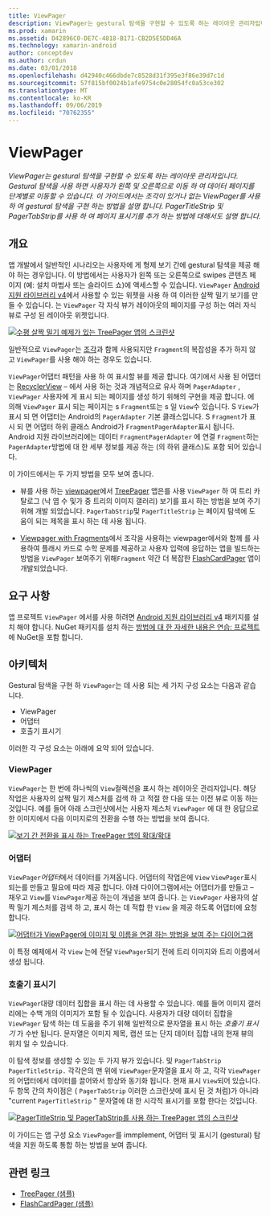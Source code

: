 ```yaml
---
title: ViewPager
description: ViewPager는 gestural 탐색을 구현할 수 있도록 하는 레이아웃 관리자입니다. Gestural 탐색을 사용 하면 사용자가 왼쪽 및 오른쪽으로 이동 하 여 데이터 페이지를 단계별로 이동할 수 있습니다. 이 가이드에서는 조각이 있거나 없는 ViewPager를 사용 하 여 gestural 탐색을 구현 하는 방법을 설명 합니다. PagerTitleStrip 및 PagerTabStrip를 사용 하 여 페이지 표시기를 추가 하는 방법에 대해서도 설명 합니다.
ms.prod: xamarin
ms.assetid: D42896C0-DE7C-4818-B171-CB2D5E5DD46A
ms.technology: xamarin-android
author: conceptdev
ms.author: crdun
ms.date: 03/01/2018
ms.openlocfilehash: d42940c466dbde7c8528d31f395e3f86e39d7c1d
ms.sourcegitcommit: 57f815bf0024b1afe9754c0e28054fc0a53ce302
ms.translationtype: MT
ms.contentlocale: ko-KR
ms.lasthandoff: 09/06/2019
ms.locfileid: "70762355"
---
```

# <a name="viewpager"></a>ViewPager

_ViewPager는 gestural 탐색을 구현할 수 있도록 하는 레이아웃 관리자입니다. Gestural 탐색을 사용 하면 사용자가 왼쪽 및 오른쪽으로 이동 하 여 데이터 페이지를 단계별로 이동할 수 있습니다. 이 가이드에서는 조각이 있거나 없는 ViewPager를 사용 하 여 gestural 탐색을 구현 하는 방법을 설명 합니다. PagerTitleStrip 및 PagerTabStrip를 사용 하 여 페이지 표시기를 추가 하는 방법에 대해서도 설명 합니다._

## <a name="overview"></a>개요

앱 개발에서 일반적인 시나리오는 사용자에 게 형제 보기 간에 gestural 탐색을 제공 해야 하는 경우입니다. 이 방법에서는 사용자가 왼쪽 또는 오른쪽으로 swipes 콘텐츠 페이지 (예: 설치 마법사 또는 슬라이드 쇼)에 액세스할 수 있습니다. `ViewPager` [Android 지원 라이브러리 v4](https://www.nuget.org/packages/Xamarin.Android.Support.v4/)에서 사용할 수 있는 위젯을 사용 하 여 이러한 살짝 밀기 보기를 만들 수 있습니다. 는 `ViewPager` 각 자식 뷰가 레이아웃의 페이지를 구성 하는 여러 자식 뷰로 구성 된 레이아웃 위젯입니다. 

[![수평 살짝 밀기 예제가 있는 TreePager 앱의 스크린샷](images/01-intro-sml.png)](images/01-intro.png#lightbox)

일반적으로 `ViewPager`는 [조각](~/android/platform/fragments/index.md)과 함께 사용되지만 `Fragment`의 복잡성을 추가 하지 않고 `ViewPager`를 사용 해야 하는 경우도 있습니다.

`ViewPager`어댑터 패턴을 사용 하 여 표시할 뷰를 제공 합니다. 여기에서 사용 된 어댑터는 [RecyclerView](~/android/user-interface/layouts/recycler-view/index.md) &ndash; 에서 사용 하는 것과 개념적으로 유사 하며 `PagerAdapter` , `ViewPager` 사용자에 게 표시 되는 페이지를 생성 하기 위해의 구현을 제공 합니다. 에 의해 `ViewPager` 표시 되는 페이지는 s `Fragment`또는 s 일 `View`수 있습니다. S `View`가 표시 되 면 어댑터는 Android의 `PagerAdapter` 기본 클래스입니다. S `Fragment`가 표시 되 면 어댑터 하위 클래스 Android가 `FragmentPagerAdapter`표시 됩니다. Android 지원 라이브러리에는 데이터 `FragmentPagerAdapter` 에 연결 `Fragment`하는 `PagerAdapter`방법에 대 한 세부 정보를 제공 하는 (의 하위 클래스)도 포함 되어 있습니다. 

이 가이드에서는 두 가지 방법을 모두 보여 줍니다. 

- 뷰를 사용 하는 [viewpager](~/android/user-interface/controls/view-pager/viewpager-and-views.md)에서 [TreePager](https://docs.microsoft.com/samples/xamarin/monodroid-samples/userinterface-treepager) 앱은를 사용 `ViewPager` 하 여 트리 카탈로그 (낙 엽 수 및가 중 트리의 이미지 갤러리) 보기를 표시 하는 방법을 보여 주기 위해 개발 되었습니다. 
    `PagerTabStrip`및 `PagerTitleStrip` 는 페이지 탐색에 도움이 되는 제목을 표시 하는 데 사용 됩니다.

- [Viewpager with Fragments](~/android/user-interface/controls/view-pager/viewpager-and-fragments.md)에서 조각을 사용하는 viewpager에서와 함께 를 사용하여 플래시 카드로 수학 문제를 제공하고 사용자 입력에 응답하는 앱을 빌드하는 방법을 `ViewPager` 보여주기 위해`Fragment` 약간 더 복잡한 [FlashCardPager](https://docs.microsoft.com/samples/xamarin/monodroid-samples/userinterface-flashcardpager) 앱이 개발되었습니다. 

## <a name="requirements"></a>요구 사항

앱 프로젝트 `ViewPager` 에서를 사용 하려면 [Android 지원 라이브러리 v4](https://www.nuget.org/packages/Xamarin.Android.Support.v4/) 패키지를 설치 해야 합니다. NuGet 패키지를 설치 하는 [방법에 대 한 자세한 내용은 연습: 프로젝트](https://docs.microsoft.com/visualstudio/mac/nuget-walkthrough)에 NuGet을 포함 합니다. 

## <a name="architecture"></a>아키텍처

Gestural 탐색을 구현 하 `ViewPager`는 데 사용 되는 세 가지 구성 요소는 다음과 같습니다.

- ViewPager
- 어댑터
- 호출기 표시기

이러한 각 구성 요소는 아래에 요약 되어 있습니다.

### <a name="viewpager"></a>ViewPager

`ViewPager`는 한 번에 하나씩의 `View`컬렉션을 표시 하는 레이아웃 관리자입니다. 해당 작업은 사용자의 살짝 밀기 제스처를 검색 하 고 적절 한 다음 또는 이전 뷰로 이동 하는 것입니다. 예를 들어 아래 스크린샷에서는 사용자 제스처 `ViewPager` 에 대 한 응답으로 한 이미지에서 다음 이미지로의 전환을 수행 하는 방법을 보여 줍니다. 

[![보기 간 전환을 표시 하는 TreePager 앱의 확대/확대](images/02-transition-sml.png)](images/02-transition.png#lightbox)

### <a name="adapter"></a>어댑터

`ViewPager`*어댑터*에서 데이터를 가져옵니다. 어댑터의 작업은에 `View` `ViewPager`표시 되는를 만들고 필요에 따라 제공 합니다. 아래 다이어그램에서는 어댑터가를 만들고 &ndash; 채우고 `View`를 `ViewPager`제공 하는이 개념을 보여 줍니다. 는 `ViewPager` 사용자의 살짝 밀기 제스처를 검색 하 고, 표시 하는 데 적합 한 `View` 을 제공 하도록 어댑터에 요청 합니다. 

[![어댑터가 ViewPager에 이미지 및 이름을 연결 하는 방법을 보여 주는 다이어그램](images/03-adapter-sml.png)](images/03-adapter.png#lightbox)

이 특정 예제에서 각 `View` 는에 전달 `ViewPager`되기 전에 트리 이미지와 트리 이름에서 생성 됩니다. 

### <a name="pager-indicator"></a>호출기 표시기

`ViewPager`대량 데이터 집합을 표시 하는 데 사용할 수 있습니다. 예를 들어 이미지 갤러리에는 수백 개의 이미지가 포함 될 수 있습니다. 사용자가 대량 데이터 집합을 `ViewPager` 탐색 하는 데 도움을 주기 위해 일반적으로 문자열을 표시 하는 *호출기 표시기* 가 수반 됩니다. 문자열은 이미지 제목, 캡션 또는 단지 데이터 집합 내의 현재 뷰의 위치 일 수 있습니다. 

이 탐색 정보를 생성할 수 있는 두 가지 뷰가 있습니다. 및 `PagerTabStrip` `PagerTitleStrip.` 각각은의 맨 위에 `ViewPager`문자열을 표시 하 고, 각각 `ViewPager`의 어댑터에서 데이터를 끌어와서 항상와 동기화 됩니다. 현재 표시 `View`되어 있습니다. 두 항목 간의 차이점은 ( `PagerTabStrip` 이러한 스크린샷에 표시 된 것 처럼)가 아니라 "current `PagerTitleStrip` " 문자열에 대 한 시각적 표시기를 포함 한다는 것입니다. 

[![PagerTitleStrip 및 PagerTabStrip를 사용 하는 TreePager 앱의 스크린샷](images/04-comparison-sml.png)](images/04-comparison.png#lightbox)

이 가이드는 앱 구성 요소 `ViewPager`를 immplement, 어댑터 및 표시기 (gestural) 탐색을 지원 하도록 통합 하는 방법을 보여 줍니다. 

## <a name="related-links"></a>관련 링크

- [TreePager (샘플)](https://docs.microsoft.com/samples/xamarin/monodroid-samples/userinterface-treepager)
- [FlashCardPager (샘플)](https://docs.microsoft.com/samples/xamarin/monodroid-samples/userinterface-flashcardpager)
